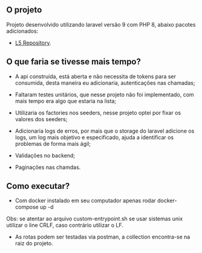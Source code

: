 
## O projeto

Projeto desenvolvido utilizando laravel versão 9 com PHP 8, abaixo pacotes adicionados:

- [L5 Repository](https://github.com/andersao/l5-repository).


## O que faria se tivesse mais tempo?

- A api construída, está aberta e não necessita de tokens para ser consumida, desta maneira eu adicionaria, autenticações nas chamadas;

- Faltaram testes unitários, que nesse projeto não foi implementado, com mais tempo era algo que estaria na lista;

- Utilizaria os factories nos seeders, nesse projeto optei por fixar os valores dos seeders;

- Adicionaria logs de erros, por mais que o storage do laravel adicione os logs, um log mais objetivo e especificado, ajuda a identificar os problemas de forma mais ágil;

- Validações no backend;

- Paginações nas chamdas.

## Como executar?

- Com docker instalado em seu computador apenas rodar docker-compose up -d

Obs: se atentar ao arquivo custom-entrypoint.sh se usar sistemas unix utilizar o line CRLF, caso contrário utilizar o LF.

- As rotas podem ser testadas via postman, a collection encontra-se na raiz do projeto.